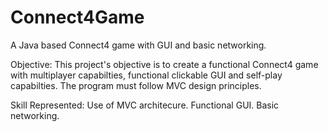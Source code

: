 # Connect4Game
A Java based Connect4 game with GUI and basic networking.

Objective:
This project's objective is to create a functional Connect4 game with multiplayer capabilties, functional clickable GUI and self-play capabilties. The program must follow MVC design principles.

Skill Represented:
Use of MVC architecure. Functional GUI. Basic networking.
